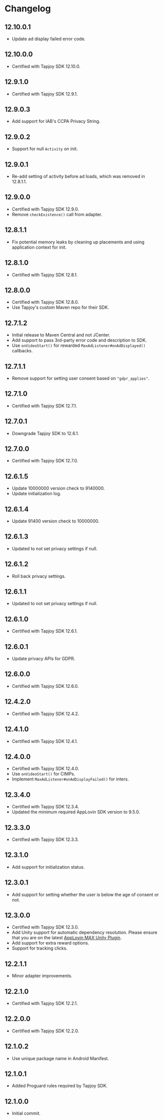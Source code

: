 # Changelog

## 12.10.0.1
* Update ad display failed error code.

## 12.10.0.0
* Certified with Tapjoy SDK 12.10.0.

## 12.9.1.0
* Certified with Tapjoy SDK 12.9.1.

## 12.9.0.3
* Add support for IAB's CCPA Privacy String.

## 12.9.0.2
* Support for null `Activity` on init.

## 12.9.0.1
* Re-add setting of activity before ad loads, which was removed in 12.8.1.1.

## 12.9.0.0
* Certified with Tapjoy SDK 12.9.0.
* Remove `checkExistence()` call from adapter.

## 12.8.1.1
* Fix potential memory leaks by cleaning up placements and using application context for init.

## 12.8.1.0
* Certified with Tapjoy SDK 12.8.1.

## 12.8.0.0
* Certified with Tapjoy SDK 12.8.0.
* Use Tapjoy's custom Maven repo for their SDK.

## 12.7.1.2
* Initial release to Maven Central and not JCenter.
* Add support to pass 3rd-party error code and description to SDK.
* Use `onVideoStart()` for rewarded `MaxAdListener#onAdDisplayed()` callbacks.

## 12.7.1.1
* Remove support for setting user consent based on `"gdpr_applies"`.

## 12.7.1.0
* Certified with Tapjoy SDK 12.7.1.

## 12.7.0.1
* Downgrade Tapjoy SDK to 12.6.1.

## 12.7.0.0
* Certified with Tapjoy SDK 12.7.0.

## 12.6.1.5
* Update 10000000 version check to 9140000.
* Update initialization log.

## 12.6.1.4
* Update 91400 version check to 10000000.

## 12.6.1.3
* Updated to not set privacy settings if null.

## 12.6.1.2
* Roll back privacy settings.

## 12.6.1.1
* Updated to not set privacy settings if null.

## 12.6.1.0
* Certified with Tapjoy SDK 12.6.1.

## 12.6.0.1
* Update privacy APIs for GDPR.

## 12.6.0.0
* Certified with Tapjoy SDK 12.6.0.

## 12.4.2.0
* Certified with Tapjoy SDK 12.4.2.

## 12.4.1.0
* Certified with Tapjoy SDK 12.4.1.

## 12.4.0.0
* Certified with Tapjoy SDK 12.4.0.
* Use `onVideoStart()` for CIMPs.
* Implement `MaxAdListener#onAdDisplayFailed()` for inters.

## 12.3.4.0
* Certified with Tapjoy SDK 12.3.4.
* Updated the minimum required AppLovin SDK version to 9.5.0.

## 12.3.3.0
* Certified with Tapjoy SDK 12.3.3.

## 12.3.1.0
* Add support for initialization status.

## 12.3.0.1
* Add support for setting whether the user is below the age of consent or not.

## 12.3.0.0
* Certified with Tapjoy SDK 12.3.0.
* Add Unity support for automatic dependency resolution. Please ensure that you are on the latest [AppLovin MAX Unity Plugin](https://bintray.com/applovin/Unity/applovin-max-unity-plugin).
* Add support for extra reward options.
* Support for tracking clicks.

## 12.2.1.1
* Minor adapter improvements.

## 12.2.1.0
* Certified with Tapjoy SDK 12.2.1.

## 12.2.0.0
* Certified with Tapjoy SDK 12.2.0.

## 12.1.0.2
* Use unique package name in Android Manifest.

## 12.1.0.1
* Added Proguard rules required by Tapjoy SDK.

## 12.1.0.0
* Initial commit.
